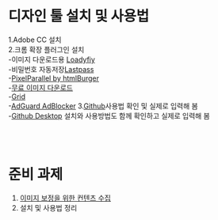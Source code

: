 ﻿# 디자인 툴 설치 및 사용법
1.Adobe CC 설치 <br/>
2.크롬 확장 플러그인 설치 <br/>
-이미지 다운로드용 [Loadyfiy](https://chrome.google.com/webstore/detail/loadify-smart-image-downl/kbohbdnooimgjlohmicjmoagppjdcbam)<br/>
-비밀번호 자동저장[Lastpass](https://chrome.google.com/webstore/detail/lastpass-free-password-ma/hdokiejnpimakedhajhdlcegeplioahd)<br/>
-[PixelParallel by htmlBurger](https://chrome.google.com/webstore/detail/pixelparallel-by-htmlburg/iffnoibnepbcloaaagchjonfplimpkob)<br/>
-[무료 이미지 다운로드](https://unsplash.com/)<br/>
-[Grid](http://gridcalculator.dk/)<br/>
-[AdGuard AdBlocker](https://chrome.google.com/webstore/detail/adguard-adblocker/bgnkhhnnamicmpeenaelnjfhikgbkllg)
3.[Github](https://github.com/)사용법 확인 및 실제로 입력해 봄<br/>
-[Github Desktop](https://desktop.github.com/) 설치와 사용방법도 함께 확인하고 실제로 입력해 봄<br/>

<br/><br/>

# 준비 과제
1. [이미지 보정을 위한 컨텐츠 수집](https://unsplash.com)
2. 설치 및 사용법 정리

